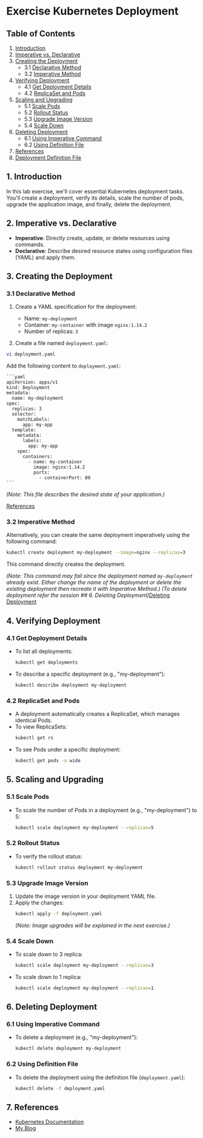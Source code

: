 # Exercise Kubernetes Deployment

## Table of Contents
1. [Introduction](#introduction)
2. [Imperative vs. Declarative](#imperative-vs-declarative)
3. [Creating the Deployment](#creating-the-deployment)
    - 3.1 [Declarative Method](#declarative-method)
    - 3.2 [Imperative Method](#imperative-method)
4. [Verifying Deployment](#verifying-deployment)
    - 4.1 [Get Deployment Details](#get-deployment-details)
    - 4.2 [ReplicaSet and Pods](#replicaset-and-pods)
5. [Scaling and Upgrading](#scaling-and-upgrading)
    - 5.1 [Scale Pods](#scale-pods)
    - 5.2 [Rollout Status](#rollout-status)
    - 5.3 [Upgrade Image Version](#upgrade-image-version)
    - 5.4 [Scale Down](#scale-down)
6. [Deleting Deployment](#deleting-deployment)
    - 6.1 [Using Imperative Command](#using-imperative-command)
    - 6.2 [Using Definition File](#using-definition-file)
7. [References](#references)
8. [Deployment Definition File](#deployment-definition-file)

## 1. Introduction
In this lab exercise, we'll cover essential Kubernetes deployment tasks. You'll create a deployment, verify its details, scale the number of pods, upgrade the application image, and finally, delete the deployment.

## 2. Imperative vs. Declarative
- **Imperative**: Directly create, update, or delete resources using commands.
- **Declarative**: Describe desired resource states using configuration files (YAML) and apply them.

## 3. Creating the Deployment
### 3.1 Declarative Method

1. Create a YAML specification for the deployment:
   - Name: `my-deployment`
   - Container: `my-container` with image `nginx:1.14.2`
   - Number of replicas: `3`

2. Create a file named `deployment.yaml`:

```bash
vi deployment.yaml
```

Add the following content to `deployment.yaml`:

    ```yaml
    apiVersion: apps/v1
    kind: Deployment
    metadata:
      name: my-deployment
    spec:
      replicas: 3
      selector:
        matchLabels:
          app: my-app
      template:
        metadata:
          labels:
            app: my-app
        spec:
          containers:
            - name: my-container
              image: nginx:1.14.2
              ports:
                - containerPort: 80
    ```
*(Note: This file describes the desired state of your application.)*

[References](https://kubernetes.io/docs/concepts/workloads/controllers/deployment/#creating-a-deployment)

### 3.2 Imperative Method
Alternatively, you can create the same deployment imperatively using the following command:

```bash
kubectl create deployment my-deployment --image=nginx --replicas=3
```
This command directly creates the deployment.

*(Note: This command may fail since the deployment named `my-deployment` already exist. Either change the name of the deployment or delete the existing deployment then recreate it with Imperative Method.)*
*(To delete deployment refer the session ## 6. Deleting Deployment)*[Deleting Deployment](#deleting-deployment)


## 4. Verifying Deployment
### 4.1 Get Deployment Details
- To list all deployments:
  ```bash
  kubectl get deployments
  ```
- To describe a specific deployment (e.g., "my-deployment"):
  ```bash
  kubectl describe deployment my-deployment
  ```

### 4.2 ReplicaSet and Pods
- A deployment automatically creates a ReplicaSet, which manages identical Pods.
- To view ReplicaSets:
  ```bash
  kubectl get rs
  ```
- To see Pods under a specific deployment:
  ```bash
  kubectl get pods -o wide
  ```

## 5. Scaling and Upgrading
### 5.1 Scale Pods
- To scale the number of Pods in a deployment (e.g., "my-deployment") to 5:
  ```bash
  kubectl scale deployment my-deployment --replicas=5
  ```

### 5.2 Rollout Status
- To verify the rollout status:
  ```bash
  kubectl rollout status deployment my-deployment
  ```

### 5.3 Upgrade Image Version
1. Update the image version in your deployment YAML file.
2. Apply the changes:
   ```bash
   kubectl apply -f deployment.yaml
   ```
   *(Note: Image upgrades will be explained in the next exercise.)*

### 5.4 Scale Down
- To scale down to 3 replica:
  ```bash
  kubectl scale deployment my-deployment --replicas=3
  ```
- To scale down to 1 replica:
  ```bash
  kubectl scale deployment my-deployment --replicas=1
  ```

## 6. Deleting Deployment
### 6.1 Using Imperative Command
- To delete a deployment (e.g., "my-deployment"):
  ```bash
  kubectl delete deployment my-deployment
  ```

### 6.2 Using Definition File
- To delete the deployment using the definition file (`deployment.yaml`):
  ```bash
  kubectl delete -f deployment.yaml
  ```

## 7. References
- [Kubernetes Documentation](https://kubernetes.io/docs/concepts/workloads/controllers/deployment/)
- [My Blog](https://www.rajith.in/Kubernetes/KubernetesPart5_Deployment-1/)
